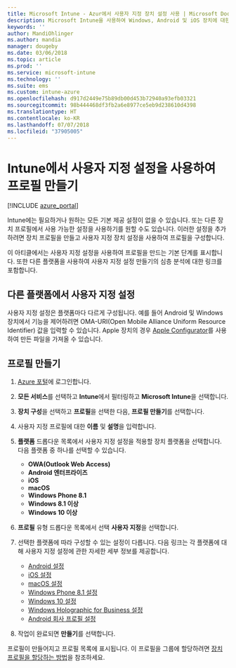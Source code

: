 ```yaml
---
title: Microsoft Intune - Azur에서 사용자 지정 장치 설정 사용 | Microsoft Docs
description: Microsoft Intune을 사용하여 Windows, Android 및 iOS 장치에 대한 사용자 지정 설정을 사용할 프로필 추가 또는 만들기
keywords: ''
author: MandiOhlinger
ms.author: mandia
manager: dougeby
ms.date: 03/06/2018
ms.topic: article
ms.prod: ''
ms.service: microsoft-intune
ms.technology: ''
ms.suite: ems
ms.custom: intune-azure
ms.openlocfilehash: d917d2449e75b89db00d453b72940a93efb03321
ms.sourcegitcommit: 98b444468df3fb2a6e8977ce5eb9d238610d4398
ms.translationtype: HT
ms.contentlocale: ko-KR
ms.lasthandoff: 07/07/2018
ms.locfileid: "37905005"
---
```

# <a name="create-a-profile-with-custom-settings-in-intune"></a>Intune에서 사용자 지정 설정을 사용하여 프로필 만들기

[!INCLUDE [azure_portal](./includes/azure_portal.md)]

Intune에는 필요하거나 원하는 모든 기본 제공 설정이 없을 수 있습니다. 또는 다른 장치 프로필에서 사용 가능한 설정을 사용하기를 원할 수도 있습니다. 이러한 설정을 추가하려면 장치 프로필을 만들고 사용자 지정 장치 설정을 사용하여 프로필을 구성합니다.

이 아티클에서는 사용자 지정 설정을 사용하여 프로필을 만드는 기본 단계를 표시합니다. 또한 다른 플랫폼을 사용하여 사용자 지정 설정 만들기의 심층 분석에 대한 링크를 포함합니다.

## <a name="custom-settings-on-different-platforms"></a>다른 플랫폼에서 사용자 지정 설정
사용자 지정 설정은 플랫폼마다 다르게 구성됩니다. 예를 들어 Android 및 Windows 장치에서 기능을 제어하려면 OMA-URI(Open Mobile Alliance Uniform Resource Identifier) 값을 입력할 수 있습니다. Apple 장치의 경우 [Apple Configurator](https://itunes.apple.com/us/app/apple-configurator-2/id1037126344?mt=12)를 사용하여 만든 파일을 가져올 수 있습니다.

## <a name="create-the-profile"></a>프로필 만들기

1. [Azure 포털](https://portal.azure.com)에 로그인합니다.
2. **모든 서비스**를 선택하고 **Intune**에서 필터링하고 **Microsoft Intune**을 선택합니다.
3. **장치 구성**을 선택하고 **프로필**을 선택한 다음, **프로필 만들기**를 선택합니다.
4. 사용자 지정 프로필에 대한 **이름** 및 **설명**을 입력합니다.
5. **플랫폼** 드롭다운 목록에서 사용자 지정 설정을 적용할 장치 플랫폼을 선택합니다. 다음 플랫폼 중 하나를 선택할 수 있습니다.

    - **OWA(Outlook Web Access)**
    - **Android 엔터프라이즈**
    - **iOS**
    - **macOS**
    - **Windows Phone 8.1**
    - **Windows 8.1 이상**
    - **Windows 10 이상**

6. **프로필** 유형 드롭다운 목록에서 선택 **사용자 지정**을 선택합니다.
7. 선택한 플랫폼에 따라 구성할 수 있는 설정이 다릅니다. 다음 링크는 각 플랫폼에 대해 사용자 지정 설정에 관한 자세한 세부 정보를 제공합니다.

    - [Android 설정](custom-settings-android.md)
    - [iOS 설정](custom-settings-ios.md)
    - [macOS 설정](custom-settings-macos.md)
    - [Windows Phone 8.1 설정](custom-settings-windows-phone-8-1.md)
    - [Windows 10 설정](custom-settings-windows-10.md)
    - [Windows Holographic for Business 설정](custom-settings-windows-holographic.md)
    - [Android 회사 프로필 설정](custom-settings-android-for-work.md)

8. 작업이 완료되면 **만들기**를 선택합니다.

프로필이 만들어지고 프로필 목록에 표시됩니다. 이 프로필을 그룹에 할당하려면 [장치 프로필을 할당하는 방법](device-profile-assign.md)을 참조하세요.
